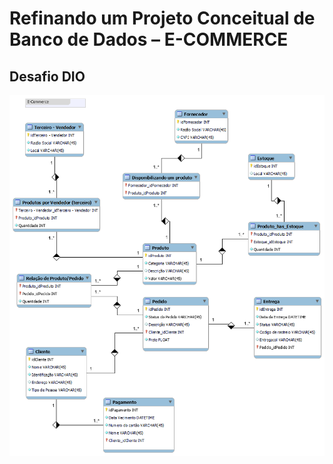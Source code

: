 # Refinando um Projeto Conceitual de Banco de Dados – E-COMMERCE 

## Desafio DIO

![alt text](https://github.com/RafaelKamada/E-commerce-dio/blob/main/E-Commerce.png)
